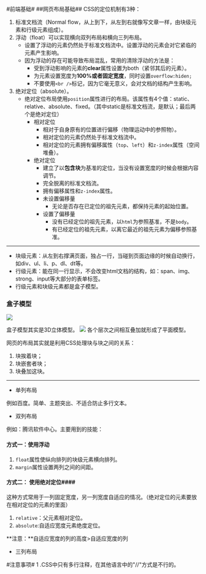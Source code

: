 #前端基础#
##网页布局基础##
CSS的定位机制有3种：

1. 标准文档流（Normal flow，从上到下，从左到右就像写文章一样，由块级元素和行级元素组成）。
2. 浮动（float）可以实现横向双列布局和横向三列布局。
	- 设置了浮动的元素仍然处于标准文档流中。设置浮动的元素会对它紧临的元素产生影响。
	- 因为浮动的存在可能导致布局混乱，常用的清除浮动的方法是：
		- 受到浮动影响的元素的**clear**属性设置为both（紧邻其后的元素）。
		- 为元素设置宽度为**100%**或者**固定宽度**，同时设置`overflow:hiden;`
		- 不要使用`<br />`标记，因为它毫无意义，会对文档的结构产生影响。
3. 绝对定位（absolute）。
	- 绝对定位布局使用`position`属性进行的布局。该属性有4个值：static、relative、absolute、fixed。（其中static是标准文档流，是默认；最后两个是绝对定位）
		- 相对定位
			- 相对于自身原有的位置进行偏移（物理运动中的参照物）。
			- 相对定位的元素仍然处于标准文档流中。
			- 相对定位的元素拥有偏移属性（`top`、`left`）和`z-index`属性（空间堆叠）。
		- 绝对定位
			- 建立了以**包含块**为基准的定位，当没有设置宽度的时候会根据内容调节。
			- 完全脱离的标准文档流。
			- 拥有偏移属性和`z-index`属性。
			- 未设置偏移量
				- 无论是否存在已定位的祖先元素，都保持元素的起始位置。
			- 设置了偏移量
				- 没有已经定位的祖先元素，以`html`为参照基准，不是`body`。
				- 有已经定位的祖先元素，以离它最近的祖先元素为偏移参照基准。

----------

- 块级元素：从左到右撑满页面，独占一行，当碰到页面边缘的时候自动换行，如div、ul、li、p、dl、dt等。
- 行级元素：能在同一行显示，不会改变html文档的结构，如：span、img、strong、input等大部分的表单标签。
- 行级元素和块级元素都是盒子模型。

### 盒子模型 ###
![](http://i.imgur.com/xJV03Ss.jpg)

盒子模型其实是3D立体模型。
![](http://i.imgur.com/fWpDo8i.jpg)
各个层次之间相互叠加就形成了平面模型。

网页的布局其实就是利用CSS处理块与块之间的关系：

1. 块挨着块；
2. 块嵌套者块；
3. 块叠加这块。

----------

- 单列布局

例如百度。简单、主题突出、不适合防止多行文本。

- 双列布局

例如：腾讯软件中心。主要用到的技能：
#### 方式一：使用浮动 ####

1. `float`属性使纵向排列的块级元素横向排列。
2. `margin`属性设置两列之间的间距。

#### 方式二： 使用绝对定位####
这种方式常用于一列固定宽度，另一列宽度自适应的情况。（绝对定位的元素要放在相对定位的元素的里面）

1. `relative`：父元素相对定位。
2. `absolute`:自适应宽度元素绝度定位。

**注意：**自适应宽度的列的高度>自适应宽度的列

- 三列布局

#注意事项#
1 .CSS中只有多行注释，在其他语言中的"//"方式是不行的。